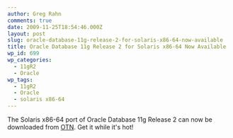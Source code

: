 ```yaml
---
author: Greg Rahn
comments: true
date: 2009-11-25T18:54:46.000Z
layout: post
slug: oracle-database-11g-release-2-for-solaris-x86-64-now-available
title: Oracle Database 11g Release 2 for Solaris x86-64 Now Available
wp_id: 699
wp_categories:
  - 11gR2
  - Oracle
wp_tags:
  - 11gR2
  - Oracle
  - solaris x86-64
---
```


The Solaris x86-64 port of Oracle Database 11g Release 2 can now be downloaded from [OTN](http://www.oracle.com/technology/software/products/database/index.html).  Get it while it's hot!
